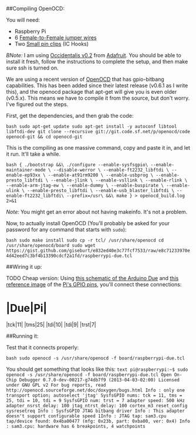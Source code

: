 ##Compiling OpenOCD:

You will need:
* Raspberry Pi
* 6 [Female-to-Female jumper wires](http://www.adafruit.com/products/266)
* Two [Small pin clips](http://www.adafruit.com/products/401) (IC Hooks)

*BNote:* I am using [Occidentalis v0.2](http://learn.adafruit.com/adafruit-raspberry-pi-educational-linux-distro) from [Adafruit](http://www.adafruit.com/). You should be able to install it fresh, follow the instructions to complete the setup, and then make sure ssh is turned on.

We are using a recent version of [OpenOCD](http://openocd.sourceforge.net/) that has gpio-bitbang capabilities. This has been added since their latest release (v0.6.1 as I write this), and the openocd package that apt-get will give you is even older (v0.5.x). This means we have to compile it from the source, but don't worry. I've figured out the steps.

First, get the dependencies, and then grab the code:

`bash
sudo apt-get update
sudo apt-get install -y autoconf libtool libftdi-dev
git clone --recursive git://git.code.sf.net/p/openocd/code openocd-git && cd openocd-git
`

This is the compiling as one massive command, copy and paste it in, and let it run. It'll take a while.

`bash
{
./bootstrap &&\
./configure --enable-sysfsgpio\
     --enable-maintainer-mode \
     --disable-werror \
     --enable-ft2232_libftdi \
     --enable-ep93xx \
     --enable-at91rm9200 \
     --enable-usbprog \
     --enable-presto_libftdi \
     --enable-jlink \
     --enable-vsllink \
     --enable-rlink \
     --enable-arm-jtag-ew \
     --enable-dummy \
     --enable-buspirate \
     --enable-ulink \
     --enable-presto_libftdi \
     --enable-usb_blaster_libftdi \
     --enable-ft2232_libftdi\
     --prefix=/usr\
&&\
make
} > openocd_build.log 2>&1
`

*Note:* You might get an error about not having makeinfo. It's not a problem.

Now, to actually install OpenOCD (You'll probably be asked for your password for any command that starts with `sudo`):

`bash
sudo make install
sudo cp -r tcl/ /usr/share/openocd
cd /usr/share/openocd/board
sudo wget https://gist.github.com/giseburt/e832ed40e3c77fcf7533/raw/e8c71233970e4d42eed7c3bf4b13390cdcf2a1fd/raspberrypi-due.tcl
`

##Wiring it up:

TODO
Cheap version: Using [this schematic of the Arduino Due](http://arduino.cc/en/uploads/Main/arduino-Due-schematic.pdf) and [this reference image](http://learn.adafruit.com/assets/3059) of the [Pi's GPIO pins](http://learn.adafruit.com/adafruits-raspberry-pi-lesson-4-gpio-setup/the-gpio-connector), you'll connect these connections:

|Due|Pi|
========
|tck|11|
|tms|25|
|tdi|10|
|tdi|9|
|trst|7|


##Running it:

Test that it connects properly:

`bash
sudo openocd -s /usr/share/openocd -f board/raspberrypi-due.tcl
`

You should get something that looks like this:
`text
pi@raspberrypi:~$ sudo openocd -s /usr/share/openocd -f board/raspberrypi-due.tcl
Open On-Chip Debugger 0.7.0-dev-00217-g74db7f9 (2013-04-03-02:00)
Licensed under GNU GPL v2
For bug reports, read
	http://openocd.sourceforge.net/doc/doxygen/bugs.html
Info : only one transport option; autoselect 'jtag'
SysfsGPIO nums: tck = 11, tms = 25, tdi = 10, tdi = 9
SysfsGPIO num: trst = 7
adapter speed: 500 kHz
adapter_nsrst_delay: 100
jtag_ntrst_delay: 100
cortex_m3 reset_config sysresetreq
Info : SysfsGPIO JTAG bitbang driver
Info : This adapter doesn't support configurable speed
1Info : JTAG tap: sam3.cpu tap/device found: 0x4ba00477 (mfg: 0x23b, part: 0xba00, ver: 0x4)
Info : sam3.cpu: hardware has 6 breakpoints, 4 watchpoints
`
